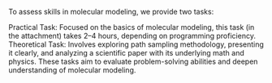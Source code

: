 To assess skills in molecular modeling, we provide two tasks:

Practical Task: Focused on the basics of molecular modeling, this task (in the attachment) takes 2–4 hours, depending on programming proficiency.
Theoretical Task: Involves exploring path sampling methodology, presenting it clearly, and analyzing a scientific paper with its underlying math and physics.
These tasks aim to evaluate problem-solving abilities and deepen understanding of molecular modeling.
